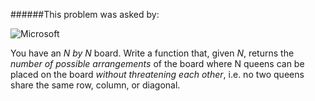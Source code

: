 ######This problem was asked by:
<br>

![Microsoft](https://secure.i.telegraph.co.uk/multimedia/archive/02318/microsoft-logo_2318464c.jpg)

You have an *N by N* board. Write a function that, given _N_, returns the _number of possible arrangements_ of the board where N queens can be placed on the board *without threatening each other*, i.e. no two queens share the same row, column, or diagonal.
